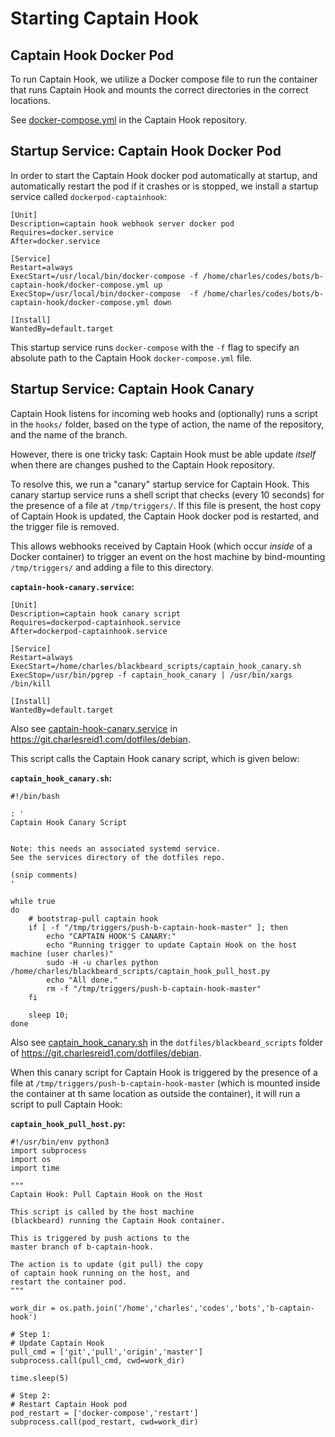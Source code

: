 # Starting Captain Hook

## Captain Hook Docker Pod

To run Captain Hook, we utilize a Docker compose file
to run the container that runs Captain Hook and mounts the
correct directories in the correct locations.

See [docker-compose.yml](https://github.com/charlesreid1/b-captain-hook/blob/master/docker-compose.yml)
in the Captain Hook repository.

## Startup Service: Captain Hook Docker Pod

In order to start the Captain Hook docker pod automatically
at startup, and automatically restart the pod if it crashes or
is stopped, we install a startup service called `dockerpod-captainhook`:

```
[Unit]
Description=captain hook webhook server docker pod
Requires=docker.service
After=docker.service

[Service]
Restart=always
ExecStart=/usr/local/bin/docker-compose -f /home/charles/codes/bots/b-captain-hook/docker-compose.yml up
ExecStop=/usr/local/bin/docker-compose  -f /home/charles/codes/bots/b-captain-hook/docker-compose.yml down

[Install]
WantedBy=default.target
```

This startup service runs `docker-compose` with the `-f` flag to specify
an absolute path to the Captain Hook `docker-compose.yml` file.

## Startup Service: Captain Hook Canary

Captain Hook listens for incoming web hooks and (optionally) runs a script in the `hooks/`
folder, based on the type of action, the name of the repository, and the
name of the branch.

However, there is one tricky task: Captain Hook must be able update _itself_
when there are changes pushed to the Captain Hook repository.

To resolve this, we run a "canary" startup service for Captain Hook.
This canary startup service runs a shell script that checks (every 10 seconds)
for the presence of a file at `/tmp/triggers/`.  If this file is present, the
host copy of Captain Hook is updated, the Captain Hook docker pod is restarted,
and the trigger file is removed.

This allows webhooks received by Captain Hook (which occur _inside_ of a Docker
container) to trigger an event on the host machine by bind-mounting
`/tmp/triggers/` and adding a file to this directory.

**`captain-hook-canary.service`:**

```
[Unit]
Description=captain hook canary script
Requires=dockerpod-captainhook.service
After=dockerpod-captainhook.service

[Service]
Restart=always
ExecStart=/home/charles/blackbeard_scripts/captain_hook_canary.sh
ExecStop=/usr/bin/pgrep -f captain_hook_canary | /usr/bin/xargs /bin/kill 

[Install]
WantedBy=default.target
```

Also see [captain-hook-canary.service](https://git.charlesreid1.com/dotfiles/debian/src/branch/master/services/captain-hook-canary.service)
in <https://git.charlesreid1.com/dotfiles/debian>.

This script calls the Captain Hook canary script, which is given below:

**`captain_hook_canary.sh`:**

```
#!/bin/bash

: '
Captain Hook Canary Script


Note: this needs an associated systemd service.
See the services directory of the dotfiles repo.

(snip comments)
'

while true
do
    # bootstrap-pull captain hook
    if [ -f "/tmp/triggers/push-b-captain-hook-master" ]; then
        echo "CAPTAIN HOOK'S CANARY:"
        echo "Running trigger to update Captain Hook on the host machine (user charles)"
        sudo -H -u charles python /home/charles/blackbeard_scripts/captain_hook_pull_host.py
        echo "All done."
        rm -f "/tmp/triggers/push-b-captain-hook-master"
    fi

    sleep 10;
done
```

Also see [captain_hook_canary.sh](https://git.charlesreid1.com/dotfiles/debian/src/branch/master/dotfiles/blackbeard_scripts/captain_hook_canary.sh)
in the `dotfiles/blackbeard_scripts` folder of
<https://git.charlesreid1.com/dotfiles/debian>.

When this canary script for Captain Hook is triggered by the presence of
a file at `/tmp/triggers/push-b-captain-hook-master` (which is mounted
inside the container at th same location as outside the container), it will
run a script to pull Captain Hook:

**`captain_hook_pull_host.py`:**

```
#!/usr/bin/env python3
import subprocess
import os
import time

"""
Captain Hook: Pull Captain Hook on the Host 

This script is called by the host machine 
(blackbeard) running the Captain Hook container.

This is triggered by push actions to the 
master branch of b-captain-hook.

The action is to update (git pull) the copy 
of captain hook running on the host, and
restart the container pod.
"""

work_dir = os.path.join('/home','charles','codes','bots','b-captain-hook')

# Step 1:
# Update Captain Hook
pull_cmd = ['git','pull','origin','master']
subprocess.call(pull_cmd, cwd=work_dir)

time.sleep(5)

# Step 2:
# Restart Captain Hook pod
pod_restart = ['docker-compose','restart']
subprocess.call(pod_restart, cwd=work_dir)

```





